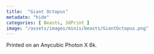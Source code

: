 ```yaml
---
title:  "Giant Octopus"
metadate: "hide"
categories: [ Beasts, 3dPrint ]
image: "/assets/images/minis/beasts/GiantOctopus.png"
---
```

Printed on an Anycubic Photon X 6k.